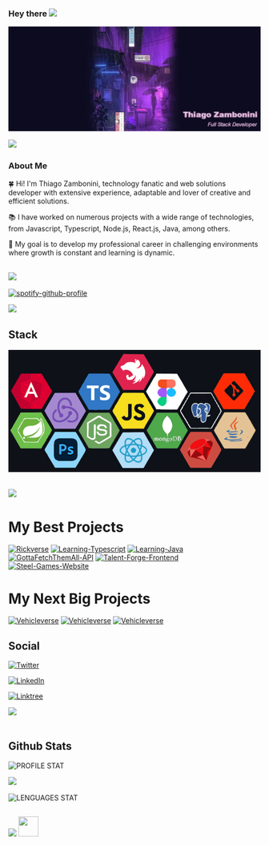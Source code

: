 ### Hey there <img src="https://media.giphy.com/media/hvRJCLFzcasrR4ia7z/giphy.gif" width="25px">

[![Thiago Zambonini Header](https://github.com/Remojs/Remojs/blob/master/gh-new-portrait.jpg)](https://www.linkedin.com/in/thiago-zambonini)

<img src="https://user-images.githubusercontent.com/73097560/115834477-dbab4500-a447-11eb-908a-139a6edaec5c.gif">

### About Me

🍀 Hi! I'm Thiago Zambonini, technology fanatic and web solutions developer with extensive experience, adaptable and lover of creative and efficient solutions.

📚 I have worked on numerous projects with a wide range of technologies, from Javascript, Typescript, Node.js, React.js, Java, among others.

🚀 My goal is to develop my professional career in challenging environments where growth is constant and learning is dynamic.

</br>
<img src="https://user-images.githubusercontent.com/73097560/115834477-dbab4500-a447-11eb-908a-139a6edaec5c.gif">

[![spotify-github-profile](https://spotify-github-profile.vercel.app/api/view?uid=i96sfl3hu99h82hjrdj07odja&cover_image=true&theme=novatorem&show_offline=true&background_color=0D1117&interchange=false&bar_color=7f5be3&bar_color_cover=false)](https://spotify-github-profile.vercel.app/api/view?uid=i96sfl3hu99h82hjrdj07odja&redirect=true)

<img src="https://user-images.githubusercontent.com/73097560/115834477-dbab4500-a447-11eb-908a-139a6edaec5c.gif">

## Stack

<p align=center ><img src="https://github.com/Remojs/Remojs/blob/master/Stack-2.png?raw=true" title="source: imgur.com" /></p>
</br>

<img src="https://user-images.githubusercontent.com/73097560/115834477-dbab4500-a447-11eb-908a-139a6edaec5c.gif">

# My Best Projects

<a href="https://github.com/Remojs/Rickverse-Frontend"><img width="278" src="https://denvercoder1-github-readme-stats.vercel.app/api/pin/?username=Remojs&repo=Rickverse-Frontend&theme=react&bg_color=0D1117&title_color=ad1ceb&hide_border=true&icon_color=CA59FF&show_icons=false" alt="Rickverse"></a>
<a href="https://github.com/Remojs/Learning-Typescript"><img width="278" src="https://denvercoder1-github-readme-stats.vercel.app/api/pin/?username=Remojs&repo=Learning-Typescript&theme=react&bg_color=0D1117&title_color=ad1ceb&hide_border=true&icon_color=CA59FF&show_icons=false" alt="Learning-Typescript"></a>
<a href="https://github.com/Remojs/Learning-Java"><img width="278" src="https://denvercoder1-github-readme-stats.vercel.app/api/pin/?username=Remojs&repo=Learning-Java&theme=react&bg_color=0D1117&title_color=ad1ceb&hide_border=true&icon_color=CA59FF&show_icons=false" alt="Learning-Java"></a>
<a href="https://github.com/Remojs/GottaFetchThemAll-API"><img width="278" src="https://denvercoder1-github-readme-stats.vercel.app/api/pin/?username=Remojs&repo=GottaFetchThemAll-API&theme=react&bg_color=0D1117&title_color=ad1ceb&hide_border=true&icon_color=CA59FF&show_icons=false" alt="GottaFetchThemAll-API"></a>
<a href="https://github.com/Remojs/Talent-Forge-Frontend"><img width="278" src="https://denvercoder1-github-readme-stats.vercel.app/api/pin/?username=Remojs&repo=Talent-Forge-Frontend&theme=react&bg_color=0D1117&title_color=ad1ceb&hide_border=true&icon_color=CA59FF&show_icons=false" alt="Talent-Forge-Frontend"></a>
<a href="https://github.com/Remojs/Steel-Games-Website"><img width="278" src="https://denvercoder1-github-readme-stats.vercel.app/api/pin/?username=Remojs&repo=Steel-Games-Website&theme=react&bg_color=0D1117&title_color=ad1ceb&hide_border=true&icon_color=CA59FF&show_icons=false" alt="Steel-Games-Website"></a>

# My Next Big Projects

<a href="https://github.com/Remojs/Vehicleverse-API"><img width="278" src="https://denvercoder1-github-readme-stats.vercel.app/api/pin/?username=Remojs&repo=Vehicleverse-API&theme=react&bg_color=0D1117&title_color=7f5be3&hide_border=true&icon_color=CA59FF&show_icons=false" alt="Vehicleverse"></a>
<a href="https://github.com/Remojs/RentO-Backend"><img width="278" src="https://denvercoder1-github-readme-stats.vercel.app/api/pin/?username=Remojs&repo=RentO-Backend&theme=react&bg_color=0D1117&title_color=7f5be3&hide_border=true&icon_color=CA59FF&show_icons=false" alt="Vehicleverse"></a>
<a href="https://github.com/Remojs/Taskify-Frontend"><img width="278" src="https://denvercoder1-github-readme-stats.vercel.app/api/pin/?username=Remojs&repo=Taskify-Frontend&theme=react&bg_color=0D1117&title_color=7f5be3&hide_border=true&icon_color=CA59FF&show_icons=false" alt="Vehicleverse"></a>

## Social

<p align=center> 
  
[![Twitter](https://img.shields.io/badge/twitter-@Remocodee-ffffff?style=for-the-badge&logo=twitter&logoColor=white&labelColor=101010)](https://twitter.com/Remocodee)
  
[![LinkedIn](https://img.shields.io/badge/LinkedIn-Thiago_Zambonini-ffffff?style=for-the-badge&logo=linkedin&logoColor=white&labelColor=101010)](https://www.linkedin.com/in/thiago-zambonini-2a279a239/)

[![Linktree](https://img.shields.io/badge/Linktree-Thiago_Zambonini-ffffff?style=for-the-badge&logo=linktree&logoColor=white&labelColor=101010)](https://linktr.ee/thiagozambonini) 

</p>

<img src="https://user-images.githubusercontent.com/73097560/115834477-dbab4500-a447-11eb-908a-139a6edaec5c.gif">
</br>
</br>

## Github Stats

![PROFILE STAT]( https://github-readme-stats.vercel.app/api?username=Remojs&theme=dark&hide_border=true&include_all_commits=true&count_private=true )

![]( https://github-readme-streak-stats.herokuapp.com?user=Remojs&theme=shadow-purple )

![LENGUAGES STAT]( https://github-readme-stats.vercel.app/api/top-langs?username=Remojs&theme=dark&show_icons=true&locale=en&layout=compact )


##

<img src="https://user-images.githubusercontent.com/73097560/115834477-dbab4500-a447-11eb-908a-139a6edaec5c.gif">
<img src="https://31.media.tumblr.com/763c3316020958083351d79146df4d0c/tumblr_mr3i30XBH61se2vfqo1_500.gif" height="40" width="40">


